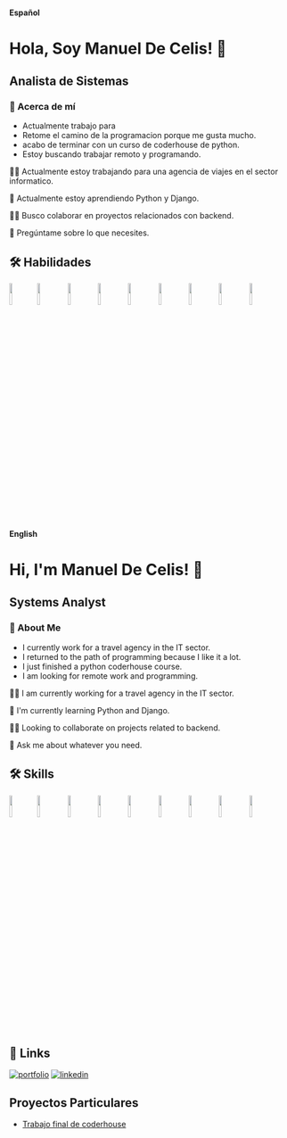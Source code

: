 #### Español

# Hola, Soy Manuel De Celis! 👋
## Analista de Sistemas

### 🚀 Acerca de mí
- Actualmente trabajo para 
- Retome el camino de la programacion porque me gusta mucho.
- acabo de terminar con un curso de coderhouse de python.
- Estoy buscando trabajar remoto y programando.

👩‍💻 Actualmente estoy trabajando para una agencia de viajes en el sector informatico.

🧠 Actualmente estoy aprendiendo Python y Django.

👯‍♀️ Busco colaborar en proyectos relacionados con backend.

💬 Pregúntame sobre lo que necesites.


## 🛠 Habilidades
<img src="https://cdn.jsdelivr.net/gh/devicons/devicon/icons/python/python-original-wordmark.svg" style="width: 10%;" /><img src="https://cdn.jsdelivr.net/gh/devicons/devicon/icons/django/django-plain.svg"  style="width: 10%;" />
<img src="https://cdn.jsdelivr.net/gh/devicons/devicon/icons/git/git-original.svg"  style="width: 10%;" />
<img src="https://cdn.jsdelivr.net/gh/devicons/devicon/icons/github/github-original-wordmark.svg"  style="width: 10%;" />
<img src="https://cdn.jsdelivr.net/gh/devicons/devicon/icons/wordpress/wordpress-original.svg"  style="width: 10%;" />
<img src="https://cdn.jsdelivr.net/gh/devicons/devicon/icons/mysql/mysql-original-wordmark.svg"  style="width: 10%;" />
<img src="https://cdn.jsdelivr.net/gh/devicons/devicon/icons/html5/html5-original.svg"  style="width: 10%;" />
<img src="https://cdn.jsdelivr.net/gh/devicons/devicon/icons/css3/css3-original.svg"  style="width: 10%;" />
<img src="https://cdn.jsdelivr.net/gh/devicons/devicon/icons/bootstrap/bootstrap-original-wordmark.svg"  style="width: 10%;" />

<br>

#### English

# Hi, I'm Manuel De Celis! 👋
## Systems Analyst
### 🚀 About Me
- I currently work for a travel agency in the IT sector.
- I returned to the path of programming because I like it a lot.
- I just finished a python coderhouse course.
- I am looking for remote work and programming.

👩‍💻 I am currently working for a travel agency in the IT sector.

🧠 I'm currently learning Python and Django.

👯‍♀️ Looking to collaborate on projects related to backend.

💬 Ask me about whatever you need.


## 🛠 Skills
<img src="https://cdn.jsdelivr.net/gh/devicons/devicon/icons/python/python-original-wordmark.svg" style="width: 10%;" /><img src="https://cdn.jsdelivr.net/gh/devicons/devicon/icons/django/django-plain.svg"  style="width: 10%;" />
<img src="https://cdn.jsdelivr.net/gh/devicons/devicon/icons/git/git-original.svg"  style="width: 10%;" />
<img src="https://cdn.jsdelivr.net/gh/devicons/devicon/icons/github/github-original-wordmark.svg"  style="width: 10%;" />
<img src="https://cdn.jsdelivr.net/gh/devicons/devicon/icons/wordpress/wordpress-original.svg"  style="width: 10%;" />
<img src="https://cdn.jsdelivr.net/gh/devicons/devicon/icons/mysql/mysql-original-wordmark.svg"  style="width: 10%;" />
<img src="https://cdn.jsdelivr.net/gh/devicons/devicon/icons/html5/html5-original.svg"  style="width: 10%;" />
<img src="https://cdn.jsdelivr.net/gh/devicons/devicon/icons/css3/css3-original.svg"  style="width: 10%;" />
<img src="https://cdn.jsdelivr.net/gh/devicons/devicon/icons/bootstrap/bootstrap-original-wordmark.svg"  style="width: 10%;" />

<br>

## 🔗 Links
[![portfolio](https://img.shields.io/badge/my_portfolio-000?style=for-the-badge&logo=ko-fi&logoColor=white)](http://manudc.pythonanywhere.com/)
[![linkedin](https://img.shields.io/badge/linkedin-0A66C2?style=for-the-badge&logo=linkedin&logoColor=white)](https://www.linkedin.com/in/manuel-de-celis/)


## Proyectos Particulares
- [Trabajo final de coderhouse](http://manudc.pythonanywhere.com/)
 

